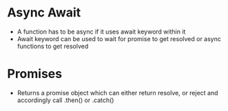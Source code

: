 # Async Await
- A function has to be async if it uses await keyword within it
- Await keyword can be used to wait for promise to get resolved or async functions to get resolved

# Promises
- Returns a promise object which can either return resolve, or reject and accordingly call .then() or .catch()
